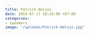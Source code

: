 ```yaml
---
title: Patrick Walujo
date: 2019-07-17 18:29:00 +07:00
categories:
- speakers
image: "/uploads/Patrick-Walujo.jpg"
---
```


